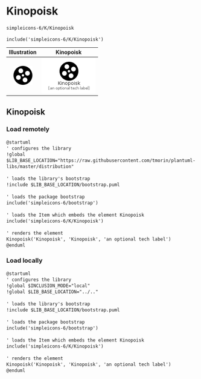 # Kinopoisk


```text
simpleicons-6/K/Kinopoisk
```

```text
include('simpleicons-6/K/Kinopoisk')
```



| Illustration | Kinopoisk |
| :---: | :---: |
| ![illustration for Illustration](../../simpleicons-6/K/Kinopoisk.png) | ![illustration for Kinopoisk](../../simpleicons-6/K/Kinopoisk.Local.png) |




## Kinopoisk

### Load remotely
```plantuml
@startuml
' configures the library
!global $LIB_BASE_LOCATION="https://raw.githubusercontent.com/tmorin/plantuml-libs/master/distribution"

' loads the library's bootstrap
!include $LIB_BASE_LOCATION/bootstrap.puml

' loads the package bootstrap
include('simpleicons-6/bootstrap')

' loads the Item which embeds the element Kinopoisk
include('simpleicons-6/K/Kinopoisk')

' renders the element
Kinopoisk('Kinopoisk', 'Kinopoisk', 'an optional tech label')
@enduml
```

### Load locally
```plantuml
@startuml
' configures the library
!global $INCLUSION_MODE="local"
!global $LIB_BASE_LOCATION="../.."

' loads the library's bootstrap
!include $LIB_BASE_LOCATION/bootstrap.puml

' loads the package bootstrap
include('simpleicons-6/bootstrap')

' loads the Item which embeds the element Kinopoisk
include('simpleicons-6/K/Kinopoisk')

' renders the element
Kinopoisk('Kinopoisk', 'Kinopoisk', 'an optional tech label')
@enduml
```


